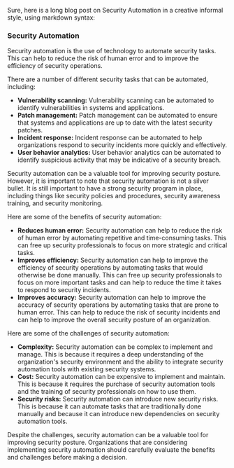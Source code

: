 Sure, here is a long blog post on Security Automation in a creative informal style, using markdown syntax:

### Security Automation

Security automation is the use of technology to automate security tasks. This can help to reduce the risk of human error and to improve the efficiency of security operations.

There are a number of different security tasks that can be automated, including:

* **Vulnerability scanning:** Vulnerability scanning can be automated to identify vulnerabilities in systems and applications.
* **Patch management:** Patch management can be automated to ensure that systems and applications are up to date with the latest security patches.
* **Incident response:** Incident response can be automated to help organizations respond to security incidents more quickly and effectively.
* **User behavior analytics:** User behavior analytics can be automated to identify suspicious activity that may be indicative of a security breach.

Security automation can be a valuable tool for improving security posture. However, it is important to note that security automation is not a silver bullet. It is still important to have a strong security program in place, including things like security policies and procedures, security awareness training, and security monitoring.

Here are some of the benefits of security automation:

* **Reduces human error:** Security automation can help to reduce the risk of human error by automating repetitive and time-consuming tasks. This can free up security professionals to focus on more strategic and critical tasks.
* **Improves efficiency:** Security automation can help to improve the efficiency of security operations by automating tasks that would otherwise be done manually. This can free up security professionals to focus on more important tasks and can help to reduce the time it takes to respond to security incidents.
* **Improves accuracy:** Security automation can help to improve the accuracy of security operations by automating tasks that are prone to human error. This can help to reduce the risk of security incidents and can help to improve the overall security posture of an organization.

Here are some of the challenges of security automation:

* **Complexity:** Security automation can be complex to implement and manage. This is because it requires a deep understanding of the organization's security environment and the ability to integrate security automation tools with existing security systems.
* **Cost:** Security automation can be expensive to implement and maintain. This is because it requires the purchase of security automation tools and the training of security professionals on how to use them.
* **Security risks:** Security automation can introduce new security risks. This is because it can automate tasks that are traditionally done manually and because it can introduce new dependencies on security automation tools.

Despite the challenges, security automation can be a valuable tool for improving security posture. Organizations that are considering implementing security automation should carefully evaluate the benefits and challenges before making a decision.